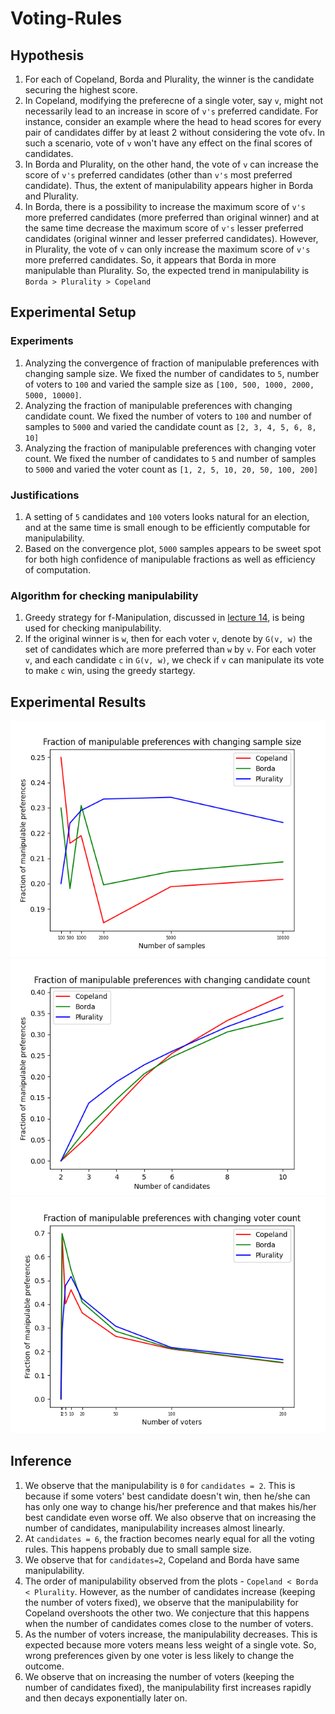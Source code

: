 # Voting-Rules

## Hypothesis
1. For each of Copeland, Borda and Plurality, the winner is the candidate securing the highest score.
2. In Copeland, modifying the preferecne of a single voter, say `v`, might not necessarily lead to an increase in score of `v's` preferred candidate. For instance, consider an example where the head to head scores for every pair of candidates differ by at least 2 without considering the vote of`v`. In such a scenario, vote of `v` won't have any effect on the final scores of candidates.
3. In Borda and Plurality, on the other hand, the vote of `v` can increase the score of `v's` preferred candidates (other than `v's` most preferred candidate). Thus, the extent of manipulability appears higher in Borda and Plurality.
4. In Borda, there is a possibility to increase the maximum score of `v's` more preferred candidates (more preferred than original winner) and at the same time decrease the maximum score of `v's` lesser preferred candidates (original winner and lesser preferred candidates). However, in Plurality, the vote of `v` can only increase the maximum score of `v's` more preferred candidates. So, it appears that Borda in more manipulable than Plurality. So, the expected trend in manipulability is `Borda > Plurality > Copeland`

## Experimental Setup
### Experiments
1. Analyzing the convergence of fraction of manipulable preferences with changing sample size. We fixed the number of candidates to `5`, number of voters to `100` and varied the sample size as `[100, 500, 1000, 2000, 5000, 10000]`.
2. Analyzing the fraction of manipulable preferences with changing candidate count. We fixed the number of voters to `100` and number of samples to `5000` and varied the candidate count as `[2, 3, 4, 5, 6, 8, 10]`
3. Analyzing the fraction of manipulable preferences with changing voter count. We fixed the number of candidates to `5` and number of samples to `5000` and varied the voter count as `[1, 2, 5, 10, 20, 50, 100, 200]`

### Justifications
1. A setting of `5` candidates and `100` voters looks natural for an election, and at the same time is small enough to be efficiently computable for manipulability.
2. Based on the convergence plot, `5000` samples appears to be sweet spot for both high confidence of manipulable fractions as well as efficiency of computation.

### Algorithm for checking manipulability
1. Greedy strategy for f-Manipulation, discussed in [lecture 14](https://rohitvaish.in/Teaching/2022-Fall/Slides/Lecture-14.pdf), is being used for checking manipulability.
2. If the original winner is `w`, then for each voter `v`, denote by `G(v, w)` the set of candidates which are more preferred than `w` by `v`. For each voter `v`, and each candidate `c` in `G(v, w)`, we check if `v` can manipulate its vote to make `c` win, using the greedy startegy.

## Experimental Results
![convergence of fraction of manipulable preferences with changing sample size](f_manipulable_vs_samples.png)
![fraction of manipulable preferences with changing candidate count](f_manipulable_vs_candidates.png)
![fraction of manipulable preferences with changing voter count](f_manipulable_vs_voters.png)

## Inference
1. We observe that the manipulability is `0` for `candidates = 2`. This is because if some voters' best candidate doesn't win, then he/she can has only one way to change his/her preference and that makes his/her best candidate even worse off. We also observe that on increasing the number of candidates, manipulability increases almost linearly.
2. At `candidates = 6`, the fraction becomes nearly equal for all the voting rules. This happens probably due to small sample size.
3. We observe that for `candidates=2`, Copeland and Borda have same manipulability.
4. The order of manipulability observed from the plots - `Copeland < Borda < Plurality`. However, as the number of candidates increase (keeping the number of voters fixed), we observe that the manipulability for Copeland overshoots the other two. We conjecture that this happens when the number of candidates comes close to the number of voters.
5. As the number of voters increase, the manipulability decreases. This is expected because more voters means less weight of a single vote. So, wrong preferences given by one voter is less likely to change the outcome.
6. We observe that on increasing the number of voters (keeping the number of candidates fixed), the manipulability first increases rapidly and then decays exponentially later on.
